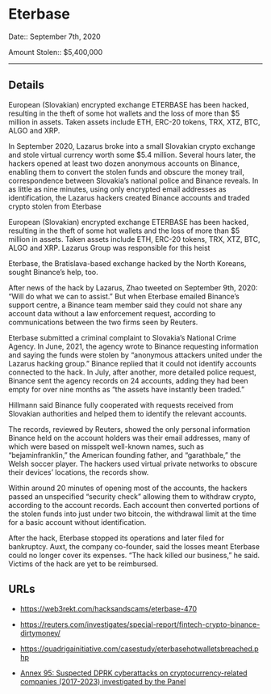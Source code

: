# Eterbase

Date:: September 7th, 2020

Amount Stolen:: $5,400,000

---


## Details


European (Slovakian) encrypted exchange ETERBASE has been hacked, resulting in the theft of some hot wallets and the loss of more than $5 million in assets. Taken assets include ETH, ERC-20 tokens, TRX, XTZ, BTC, ALGO and XRP.

In September 2020, Lazarus broke into a small Slovakian crypto exchange and stole virtual currency worth some $5.4 million. Several hours later, the hackers opened at least two dozen anonymous accounts on Binance, enabling them to convert the stolen funds and obscure the money trail, correspondence between Slovakia’s national police and Binance reveals. In as little as nine minutes, using only encrypted email addresses as identification, the Lazarus hackers created Binance accounts and traded crypto stolen from Eterbase

European (Slovakian) encrypted exchange ETERBASE has been hacked, resulting in the theft of some hot wallets and the loss of more than $5 million in assets. Taken assets include ETH, ERC-20 tokens, TRX, XTZ, BTC, ALGO and XRP. Lazarus Group was responsible for this heist

Eterbase, the Bratislava-based exchange hacked by the North Koreans, sought Binance’s help, too.

After news of the hack by Lazarus, Zhao tweeted on September 9th, 2020: “Will do what we can to assist.” But when Eterbase emailed Binance’s support centre, a Binance team member said they could not share any account data without a law enforcement request, according to communications between the two firms seen by Reuters.

Eterbase submitted a criminal complaint to Slovakia’s National Crime Agency. In June, 2021, the agency wrote to Binance requesting information and saying the funds were stolen by “anonymous attackers united under the Lazarus hacking group.” Binance replied that it could not identify accounts connected to the hack. In July, after another, more detailed police request, Binance sent the agency records on 24 accounts, adding they had been empty for over nine months as “the assets have instantly been traded.”

Hillmann said Binance fully cooperated with requests received from Slovakian authorities and helped them to identify the relevant accounts.

The records, reviewed by Reuters, showed the only personal information Binance held on the account holders was their email addresses, many of which were based on misspelt well-known names, such as “bejaminfranklin,” the American founding father, and “garathbale,” the Welsh soccer player. The hackers used virtual private networks to obscure their devices’ locations, the records show.

Within around 20 minutes of opening most of the accounts, the hackers passed an unspecified “security check” allowing them to withdraw crypto, according to the account records. Each account then converted portions of the stolen funds into just under two bitcoin, the withdrawal limit at the time for a basic account without identification.

After the hack, Eterbase stopped its operations and later filed for bankruptcy. Auxt, the company co-founder, said the losses meant Eterbase could no longer cover its expenses. “The hack killed our business,” he said. Victims of the hack are yet to be reimbursed.


## URLs

- https://web3rekt.com/hacksandscams/eterbase-470

- https://reuters.com/investigates/special-report/fintech-crypto-binance-dirtymoney/

- https://quadrigainitiative.com/casestudy/eterbasehotwalletsbreached.php

- [Annex 95: Suspected DPRK cyberattacks on cryptocurrency-related companies (2017-2023) investigated by the Panel](../pdfs/2024-03-07_UN-Security-Council_s-2024-215.pdf)